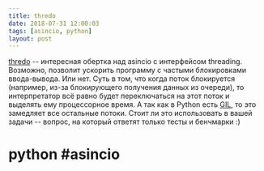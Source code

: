 ```yaml
---
title: thredo
date: 2018-07-31 12:00:03
tags: [asincio, python]
layout: post
---
```


[thredo](https://github.com/dabeaz/thredo) -- интересная обертка над asincio с интерфейсом threading. Возможно, позволит ускорить программу с частыми блокировками ввода-вывода. Или нет. Суть в том, что когда поток блокируется (например, из-за блокирующего получения данных из очереди), то интерпретатор всё равно будет переключаться на этот поток и выделять ему процессорное время. А так как в Python есть [GIL](https://ru.wikipedia.org/wiki/Global_Interpreter_Lock), то это замедляет все остальные потоки. Стоит ли это использовать в вашей задачи -- вопрос, на который ответят только тесты и бенчмарки :)

# python #asincio

